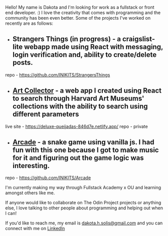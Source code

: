 <!---
INIKITS/INIKITS is a ✨ special ✨ repository because its `README.md` (this file) appears on your GitHub profile.
You can click the Preview link to take a look at your changes.
--->


Hello! My name is Dakota and I'm looking for work as a fullstack or front end developer. :)  I love the creativity that comes with programming and the community has been even better. Some of the projects I've worked on recently are as follows:

- ## Strangers Things (in progress) - a craigslist-lite webapp made using React with messaging, login verification and, ability to create/delete posts.
 repo - https://github.com/INIKITS/StrangersThings

- ## [Art Collector](https://deluxe-queijadas-846d7e.netlify.app/) - a web app I created using React to search through Harvard Art Museums' collections with the ability to search using different parameters
live site - https://deluxe-queijadas-846d7e.netlify.app/
repo - private

- ## [Arcade](https://snazzy-dieffenbachia-89d097.netlify.app/) - a snake game using vanilla js. I had fun with this one because I got to make music for it and figuring out the game logic was interesting.
repo - https://github.com/INIKITS/Arcade

I'm currently making my way through Fullstack Academy x OU and learning amongst others like me.

If anyone would like to collaborate on The Odin Project projects or anything else, I love talking to other people about programming and helping out when I can!

If you'd like to reach me, my email is dakota.h.solis@gmail.com and you can connect with me on [LinkedIn](https://www.linkedin.com/in/dakota-solis-77022377/)
